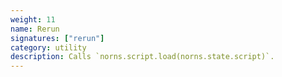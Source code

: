 ```yaml
---
weight: 11
name: Rerun
signatures: ["rerun"]
category: utility
description: Calls `norns.script.load(norns.state.script)`.
---
```

